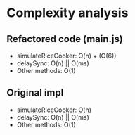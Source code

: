 # Complexity analysis

## Refactored code (main.js)

- simulateRiceCooker: O(n) + (O(6))
- delaySync: O(n) || O(ms)
- Other methods: O(1)

## Original impl

- simulateRiceCooker: O(n)
- delaySync: O(n) || O(ms)
- Other methods: O(1)

